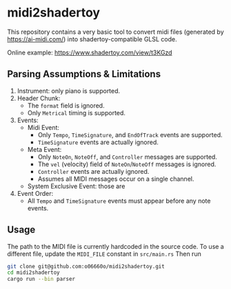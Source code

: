 # midi2shadertoy

This repository contains a very basic tool to convert midi files (generated by
<https://ai-midi.com/>) into shadertoy-compatible GLSL code.

Online example: <https://www.shadertoy.com/view/t3KGzd>

## Parsing Assumptions & Limitations

1. Instrument: only piano is supported.
2. Header Chunk:
    - The `format` field is ignored.
    - Only `Metrical` timing is supported.
3. Events:
    - Midi Event:
        - Only `Tempo`, `TimeSignature`, and `EndOfTrack` events are supported.
        - `TimeSignature` events are actually ignored.
    - Meta Event:
        - Only `NoteOn`, `NoteOff`, and `Controller` messages are supported.
        - The `vel` (velocity) field of `NoteOn`/`NoteOff` messages is ignored.
        - `Controller` events are actually ignored.
        - Assumes all MIDI messages occur on a single channel.
    - System Exclusive Event: those are
4. Event Order:
    - All `Tempo` and `TimeSignature` events must appear before any note events.

## Usage

The path to the MIDI file is currently hardcoded in the source code. To use a different file,
update the `MIDI_FILE` constant in `src/main.rs` Then run

```bash
git clone git@github.com:o06660o/midi2shadertoy.git
cd midi2shadertoy
cargo run --bin parser
```
